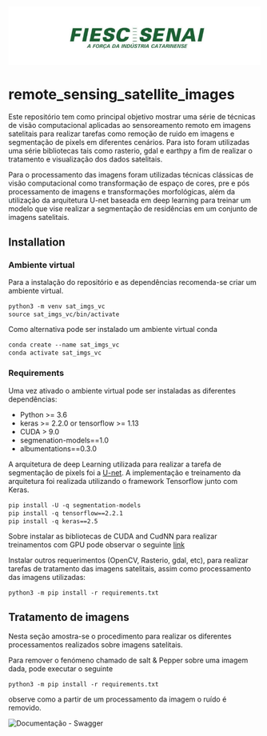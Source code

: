 ![Documentação - Swagger](docs/readme/images/logo_senai.png)

# remote_sensing_satellite_images

Este repositório tem como principal objetivo mostrar uma série de técnicas de visão computacional aplicadas ao sensoreamento remoto em imagens satelitais para realizar tarefas como remoção de ruido em imagens e segmentação de pixels em diferentes cenários. Para isto foram utilizadas uma série bibliotecas tais como rasterio, gdal e earthpy a fim de realizar o tratamento e visualização dos dados satelitais.  

Para o processamento das imagens foram utilizadas técnicas clássicas de visão computacional como transformação de espaço de cores, pre e pós processamento de imagens e transformações morfológicas, além da utilização da arquitetura U-net baseada em deep learning para treinar um modelo que vise realizar a segmentação de residências em um conjunto de imagens satelitais.

## Installation

### Ambiente virtual
Para a instalação do repositório e as dependências recomenda-se criar um ambiente virtual. 

```
python3 -m venv sat_imgs_vc
source sat_imgs_vc/bin/activate
```
Como alternativa pode ser instalado um ambiente virtual conda 

```
conda create --name sat_imgs_vc
conda activate sat_imgs_vc
```
### Requirements
Uma vez ativado o ambiente virtual pode ser instaladas as diferentes dependências:  

  - Python >= 3.6
  - keras >= 2.2.0 or tensorflow >= 1.13
  - CUDA > 9.0
  - segmenation-models==1.0
  - albumentations==0.3.0 

A arquitetura de deep Learning  utilizada para realizar a tarefa de segmentação de pixels foi a [U-net](https://arxiv.org/abs/1505.04597). A implementação e treinamento da arquitetura foi realizada utilizando
o framework Tensorflow junto com Keras. 

```
pip install -U -q segmentation-models
pip install -q tensorflow==2.2.1
pip install -q keras==2.5
```
Sobre instalar as bibliotecas de CUDA and CudNN para realizar treinamentos com GPU pode observar o seguinte [link](https://santhoshpkumar.github.io/Cuda-Install-and-Setup/)
 

Instalar outros requerimentos (OpenCV, Rasterio, gdal, etc), para realizar tarefas de tratamento das imagens satelitais, assim como processamento das imagens utilizadas: 

```
python3 -m pip install -r requirements.txt
```
## Tratamento de imagens
Nesta seção amostra-se o procedimento para realizar os diferentes processamentos realizados sobre imagens satelitais. 

Para remover o fenómeno chamado de salt & Pepper sobre uma imagem dada, pode executar o seguinte

```
python3 -m pip install -r requirements.txt
```
observe como a partir de um processamento da imagem o ruído é removido. 

![Documentação - Swagger](docs/readme/images/img_ruido.png)







